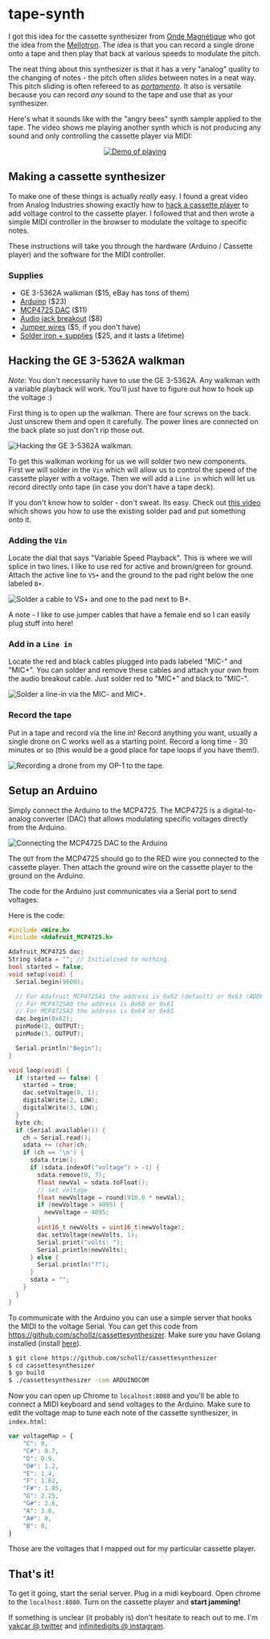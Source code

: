 # tape-synth

I got this idea for the cassette synthesizer from [Onde Magnétique](http://www.ondemagnetique.com/) who got the idea from the [Mellotron](http://www.mellotron.com/). The idea is that you can record a single drone onto a tape and then play that back at various speeds to modulate the pitch. 

The neat thing about this synthesizer is that it has a very "analog" quality to the changing of notes - the pitch often *slides* between notes in a neat way. This pitch sliding is often refereed to as [*portamento*](https://en.wikipedia.org/wiki/Portamento). It also is versatile because you can record *any* sound to the tape and use that as your synthesizer.

Here's what it sounds like with the "angry bees" synth sample applied to the tape. The video shows me playing another synth which is not producing any sound and only controlling the cassette player via MIDI:


<p align="center"><a href="https://www.youtube.com/watch?v=LdBik_Zlwy0"><img src="https://img.youtube.com/vi/LdBik_Zlwy0/0.jpg" alt="Demo of playing" style="max-width:200px;"></a></p>



## Making a cassette synthesizer 


To make one of these things is actually *really* easy. I found a great video from Analog Industries showing exactly how to [hack a cassette player](https://www.youtube.com/watch?v=pF6Yegj7A9o) to add voltage control to the cassette player. I followed that and then wrote a simple MIDI controller in the browser to modulate the voltage to specific notes. 

These instructions will take you through the hardware (Arduino / Cassette player) and the software for the MIDI controller.

### Supplies

- GE 3-5362A walkman ($15, eBay has tons of them)
- [Arduino](https://www.amazon.com/gp/product/B008GRTSV6/ref=as_li_tl?ie=UTF8&camp=1789&creative=9325&creativeASIN=B008GRTSV6&linkCode=as2&tag=scholl-20&linkId=7bcd2ae0b8147ff819937b73da545cfb) ($23)
- [MCP4725 DAC](https://www.amazon.com/gp/product/B00SK8MBXI?ie=UTF8&tag=scholl-20&camp=1789&linkCode=xm2&creativeASIN=B00SK8MBXI) ($11)
- [Audio jack breakout](https://www.amazon.com/gp/product/B07Y8KR21P?ie=UTF8&tag=scholl-20&camp=1789&linkCode=xm2&creativeASIN=B07Y8KR21P) ($8)
- [Jumper wires](https://www.amazon.com/gp/product/B07GD2BWPY?ie=UTF8&tag=scholl-20&camp=1789&linkCode=xm2&creativeASIN=B07GD2BWPY) ($5, if you don't have)
- [Solder iron + supplies](https://www.amazon.com/gp/product/B07Q2B4ZY9?ie=UTF8&tag=scholl-20&camp=1789&linkCode=xm2&creativeASIN=B07Q2B4ZY9) ($25, and it lasts a lifetime)

## Hacking the GE 3-5362A walkman

_Note:_ You don't necessarily have to use the GE 3-5362A. Any walkman with a variable playback will work. You'll just have to figure out how to hook up the voltage :)

First thing is to open up the walkman. There are four screws on the back. Just unscrew them and open it carefully. The power lines are connected on the back plate so just don't rip those out.

![Hacking the GE 3-5362A walkman.](/img/s1/overview.jpg)

To get this walkman working for us we will solder two new components. First we will solder in the `Vin` which will allow us to control the speed of the cassette player with a voltage. Then we will add a `Line in` which will let us record directly onto tape (in case you don't have a tape deck).

If you don't know how to solder - don't sweat. Its easy. Check out [this video](https://youtu.be/HTy9Z9LpA2U?t=1011) which shows you how to use the existing solder pad and put something onto it.

### Adding the `Vin`

Locate the dial that says "Variable Speed Playback". This is where we will splice in two lines. I like to use red for active and brown/green for ground. Attach the active line to `VS+` and the ground to the pad right below the one labeled `B+`.

![Solder a cable to VS+ and one to the pad next to B+.](/img/s1/vs.jpg)

A note - I like to use jumper cables that have a female end so I can easily plug stuff into here!

### Add in a `Line in`

Locate the red and black cables plugged into pads labeled "MIC-" and "MIC+". You can solder and remove these cables and attach your own from the audio breakout cable. Just solder red to "MIC+" and black to "MIC-".

![Solder a line-in via the MIC- and MIC+.](/img/s1/linein.jpg)

### Record the tape

Put in a tape and record via the line in! Record anything you want, usually a single drone on C works well as a starting point. Record a long time - 30 minutes or so (this would be a good place for tape loops if you have them!).

![Recording a drone from my OP-1 to the tape.](/img/s1/rec.jpg)

## Setup an Arduino

Simply connect the Arduino to the MCP4725. The MCP4725 is a digital-to-analog converter (DAC) that allows modulating specific voltages directly from the Arduino. 

![Connecting the MCP4725 DAC to the Arduino](/img/s1/arduino.png)

The `OUT` from the MCP4725 should go to the RED wire you connected to the cassette player. Then attach the ground wire on the cassette player to the ground on the Arduino.

The code for the Arduino just communicates via a Serial port to send voltages.

Here is the code:


```c
#include <Wire.h>
#include <Adafruit_MCP4725.h>

Adafruit_MCP4725 dac;
String sdata = ""; // Initialised to nothing.
bool started = false;
void setup(void) {
  Serial.begin(9600);

  // For Adafruit MCP4725A1 the address is 0x62 (default) or 0x63 (ADDR pin tied to VCC)
  // For MCP4725A0 the address is 0x60 or 0x61
  // For MCP4725A2 the address is 0x64 or 0x65
  dac.begin(0x62);
  pinMode(2, OUTPUT);
  pinMode(3, OUTPUT);

  Serial.println("Begin");
}

void loop(void) {
  if (started == false) {
    started = true;
    dac.setVoltage(0, 1);
    digitalWrite(2, LOW);
    digitalWrite(3, LOW);
  }
  byte ch;
  if (Serial.available()) {
    ch = Serial.read();
    sdata += (char)ch;
    if (ch == '\n') {
      sdata.trim();
      if (sdata.indexOf("voltage") > -1) {
        sdata.remove(0, 7);
        float newVal = sdata.toFloat();
        // set voltage
        float newVoltage = round(910.0 * newVal);
        if (newVoltage > 4095) {
          newVoltage = 4095;
        }
        uint16_t newVolts = uint16_t(newVoltage);
        dac.setVoltage(newVolts, 1);
        Serial.print("volts: ");
        Serial.println(newVolts);
      } else {
        Serial.println("?");
      }
      sdata = "";
    }
  }
}
```

To communicate with the Arduino you can use a simple server that hooks the MIDI to the voltage Serial. You can get this code from https://github.com/schollz/cassettesynthesizer. Make sure you have Golang installed (install [here](https://golang.org/dl/)).

```bash
$ git clone https://github.com/schollz/cassettesynthesizer
$ cd cassettesynthesizer
$ go build  
$ ./cassettesynthesizer -com ARDUINOCOM
```

Now you can open up Chrome to `localhost:8080` and you'll be able to connect a MIDI keyboard and send voltages to the Arduino. Make sure to edit the voltage map to tune each note of the cassette synthesizer, in `index.html`:

```javascript
var voltageMap = {
    "C": 0,
    "C#": 0.7,
    "D": 0.9,
    "D#": 1.2,
    "E": 1.4,
    "F": 1.62,
    "F#": 1.85,
    "G": 2.25,
    "G#": 2.6,
    "A": 3.0,
    "A#": 0,
    "B": 0,
}
```

Those are the voltages that I mapped out for my particular cassette player.

## That's it!

To get it going, start the serial server. Plug in a midi keyboard. Open chrome to the `localhost:8080`. Turn on the cassette player and **start jamming!**

If something is unclear (it probably is) don't hesitate to reach out to me. I'm [yakcar @ twitter](https://twitter.com/yakczar) and [infinitedigits @ instagram](https://instagram.com/infinitedigits).